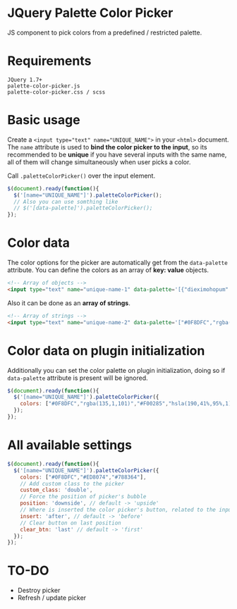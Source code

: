 # JQuery Palette Color Picker
JS component to pick colors from a predefined / restricted palette.

# Requirements

`JQuery 1.7+`  
`palette-color-picker.js`  
`palette-color-picker.css / scss`

# Basic usage

Create a `<input type="text" name="UNIQUE_NAME">` in your `<html>` document. The `name` attribute is used to **bind the color picker to the input**, so its recommended to be **unique** if you have several inputs with the same name, all of them will change simultaneously when user picks a color.

Call `.paletteColorPicker()` over the input element.
```javascript
$(document).ready(function(){
  $('[name="UNIQUE_NAME"]').paletteColorPicker();
  // Also you can use somthing like
  // $('[data-palette]').paletteColorPicker();
});
```

# Color data
The color options for the picker are automatically get from the `data-palette` attribute. You can define the colors as an array of **key: value** objects.
````html
<!-- Array of objects -->
<input type="text" name="unique-name-1" data-palette='[{"dieximohopum":"#0F8DFC"},{"quidermuroxtca":"rgba(135,1,101)"},{"pink":"#F00285"},{"unmeranelche":"hsla(190, 41%, 95%, 1)"},{"canrilanamhe":"#94B77E"},{"roefincocurre":"#4C060A"},{"goesubkalabi":"#053F32"},{"siospokarexin":"#ED8074"},{"In The Thicket\u2666": "#788364"}]' value="#4C060A">
````
Also it can be done as an **array of strings**.
````html
<!-- Array of strings -->
<input type="text" name="unique-name-2" data-palette='["#0F8DFC","rgba(135,1,101)","#F00285","hsla(190,41%,95%,1)","#94B77E","#4C060A","#053F32","#ED8074","#788364"]' value="#0F8DFC">
````

# Color data on plugin initialization
Additionally you can set the color palette on plugin initialization, doing so if `data-palette` attribute is present will be ignored.
```javascript
$(document).ready(function(){
  $('[name="UNIQUE_NAME"]').paletteColorPicker({
    colors: ["#0F8DFC","rgba(135,1,101)","#F00285","hsla(190,41%,95%,1)"]
  });
});
```

# All available settings
```javascript
$(document).ready(function(){
  $('[name="UNIQUE_NAME"]').paletteColorPicker({
    colors: ["#0F8DFC","#ED8074","#788364"],
    // Add custom class to the picker
    custom_class: 'double',
    // Force the position of picker's bubble
    position: 'downside', // default -> 'upside'
    // Where is inserted the color picker's button, related to the input
    insert: 'after', // default -> 'before'
    // Clear button on last position
    clear_btn: 'last' // default -> 'first'
  });
});
```

# TO-DO
- Destroy picker
- Refresh / update picker
